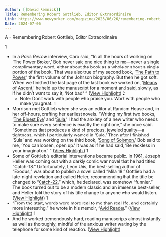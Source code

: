 ```yaml
---
Author: [[David Remnick]]
Title: Remembering Robert Gottlieb, Editor Extraordinaire
Link: https://www.newyorker.com/magazine/2023/06/26/remembering-robert-gottlieb-editor-extraordinaire
Date: 2024-07-06
---
```

A - Remembering Robert Gottlieb, Editor Extraordinaire

1
- In a *Paris Review* interview, Caro said, “In all the hours of working on ‘The Power Broker,’ Bob never said one nice thing to me—never a single complimentary word, either about the book as a whole or about a single portion of the book. That was also true of my second book, ‘[The Path to Power](https://www.amazon.com/Path-Power-Years-Lyndon-Johnson/dp/0679729453?ots=1&slotNum=1&imprToken=c4c45e53-ba77-7b1c-337&tag=thneyo0f-20&linkCode=w50),’ the first volume of the Johnson biography. But then he got soft. When we finished the last page of the last book we worked on, ‘[Means of Ascent](https://www.amazon.com/Means-Ascent-Years-Lyndon-Johnson/dp/067973371X?ots=1&slotNum=2&imprToken=c4c45e53-ba77-7b1c-337&tag=thneyo0f-20&linkCode=w50),’ he held up the manuscript for a moment and said, slowly, as if he didn’t want to say it, ‘Not bad.’ ” ([View Highlight](https://read.readwise.io/read/01h2y1n3wvhf37pr82qps2wpdh))
2
    - Note: Don't work with people who praise you. Work with people who make you great.
1
- Morrison met Gottlieb when she was an editor at Random House and, in her off-hours, crafting her earliest novels. “Writing my first two books, ‘[The Bluest Eye](https://www.amazon.com/Bluest-Eye-Vintage-International/dp/0307278441?ots=1&slotNum=3&imprToken=c4c45e53-ba77-7b1c-337&tag=thneyo0f-20&linkCode=w50)’ and ‘[Sula](https://www.amazon.com/Sula-Toni-Morrison/dp/1400033438?ots=1&slotNum=4&imprToken=c4c45e53-ba77-7b1c-337&tag=thneyo0f-20&linkCode=w50),’ I had the anxiety of a new writer who needs to make sure every sentence is exactly the right one,” she once said. “Sometimes that produces a kind of precious, jeweled quality—a tightness, which I particularly wanted in ‘Sula.’ Then after I finished ‘Sula’ and was working on the third book, ‘[Song of Solomon](https://www.amazon.com/Song-Solomon-Toni-Morrison/dp/140003342X?ots=1&slotNum=5&imprToken=c4c45e53-ba77-7b1c-337&tag=thneyo0f-20&linkCode=w50),’ Bob said to me, ‘You can loosen, open up.’ It was as if he had said, ‘Be reckless in your imagination.’ ” ([View Highlight](https://read.readwise.io/read/01h2yanp8k5dznkg3yjey71mxc))
1
- Some of Gottlieb’s editorial interventions became public. In 1961, Joseph Heller was coming out with a darkly comic war novel that he had titled “Catch-18.” Unfortunately, Leon Uris, the best-selling author of “Exodus,” was about to publish a novel called “Mila 18.” Gottlieb had a late-night revelation and called Heller, recommending that the title be changed to “[Catch-22](https://www.amazon.com/Catch-22-50th-Anniversary-Joseph-Heller/dp/1451626657?ots=1&slotNum=6&imprToken=c4c45e53-ba77-7b1c-337&tag=thneyo0f-20&linkCode=w50),” which, he declared, was somehow “funnier.” The book turned out to be a modern classic and an immense best-seller, and Heller told the story of his title change to anyone who would listen. ([View Highlight](https://read.readwise.io/read/01h2yapea3wsrvwb993afk042t))
1
- “From the start, words were more real to me than real life, and certainly more interesting,” he wrote in his memoir, “[Avid Reader](https://www.amazon.com/Avid-Reader-Life-Robert-Gottlieb/dp/0374279926?ots=1&slotNum=7&imprToken=c4c45e53-ba77-7b1c-337&tag=thneyo0f-20&linkCode=w50).” ([View Highlight](https://read.readwise.io/read/01h2yapsbf49bpzq5ah32dqz4j))
1
- And he worked tremendously hard, reading manuscripts almost instantly as well as thoroughly, mindful of the anxious writer waiting by the telephone for some kind of reaction. ([View Highlight](https://read.readwise.io/read/01h2yax3qbjdq8gsans7eazy95))
